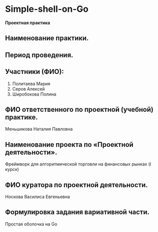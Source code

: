 # Simple-shell-on-Go
**Проектная практика**

## Наименование практики.


## Период проведения.


## Участники (ФИО):
1. Политаева Мария
2. Серов Алексей
3. Широбокова Полина


## ФИО ответственного по проектной (учебной) практике.
Меньшикова Наталия Павловна


## Наименование проекта по «Проектной деятельности».
Фреймворк для алгоритмической торговли на финансовых рынках (I курск)


## ФИО куратора по проектной деятельности.
Носкова Василиса Евгеньевна


## Формулировка задания вариативной части.
Простая оболочка на Go
